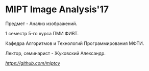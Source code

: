 # MIPT Image Analysis'17

Предмет - Анализ изображений.

1 семестр 5-го курса ПМИ ФИВТ.

Кафедра Алгоритмов и Технологий Программирования МФТИ.

Лектор, семинарист - Жуковский Александр.

*https://github.com/miptcv*
